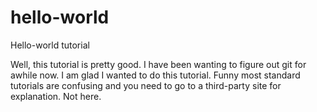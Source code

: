 # hello-world
Hello-world tutorial

Well, this tutorial is pretty good.  I have been wanting to figure out git for awhile now. I am glad I wanted to do this tutorial. Funny most standard tutorials are confusing and you need to go to a third-party site for explanation. Not here.  
